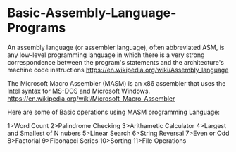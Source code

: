 # Basic-Assembly-Language-Programs
An assembly language (or assembler language), often abbreviated ASM, is any low-level programming language in which there is a very strong correspondence between the program's statements and the architecture's machine code instructions
https://en.wikipedia.org/wiki/Assembly_language

The Microsoft Macro Assembler (MASM) is an x86 assembler that uses the Intel syntax for MS-DOS and Microsoft Windows.
https://en.wikipedia.org/wiki/Microsoft_Macro_Assembler


Here are some of Basic operations using MASM programming Language:

1>Word Count
2>Palindrome Checking
3>Arithametic Calculator
4>Largest and Smallest of N nubers
5>Linear Search
6>String Reversal
7>Even or Odd
8>Factorial
9>Fibonacci Series
10>Sorting
11>File Operations
